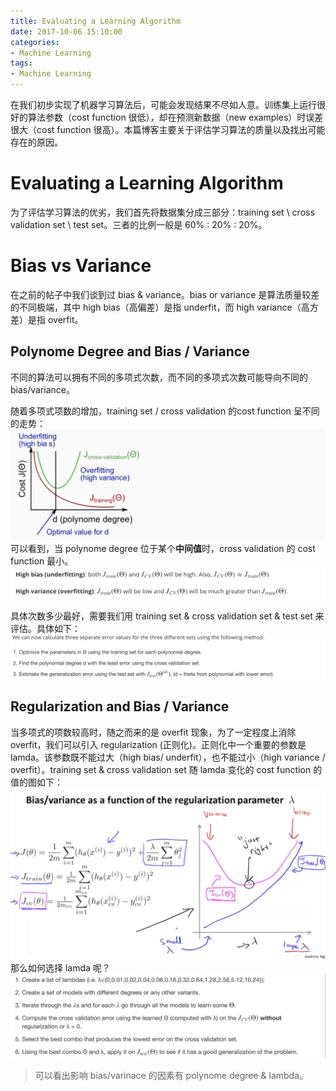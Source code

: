 ```yaml
---
title: Evaluating a Learning Algorithm
date: 2017-10-06 15:10:00
categories:
- Machine Learning
tags:
- Machine Learning
---
```


在我们初步实现了机器学习算法后，可能会发现结果不尽如人意。训练集上运行很好的算法参数（cost function 很低），却在预测新数据（new examples）时误差很大（cost function 很高）。本篇博客主要关于评估学习算法的质量以及找出可能存在的原因。

# Evaluating a Learning Algorithm
为了评估学习算法的优劣，我们首先将数据集分成三部分：training set \ cross validation set \ test set。三者的比例一般是 60% : 20% : 20%。

# Bias vs Variance
在之前的帖子中我们谈到过 bias & variance。bias or variance 是算法质量较差的不同极端，其中 high bias（高偏差）是指 underfit，而 high variance（高方差）是指 overfit。

## Polynome Degree and Bias / Variance
不同的算法可以拥有不同的多项式次数，而不同的多项式次数可能导向不同的 bias/variance。

随着多项式项数的增加，training set / cross validation 的cost function 呈不同的走势：
![](/assets/images/ml/week6/polynomial-degree.jpeg)
可以看到，当 polynome degree 位于某个**中间值**时，cross validation 的 cost function 最小。
![](/assets/images/ml/week6/bias-variance.jpeg)

具体次数多少最好，需要我们用 training set & cross validation set & test set 来评估。具体如下：
![](/assets/images/ml/week6/polynomial.jpeg)

## Regularization and Bias / Variance
当多项式的项数较高时，随之而来的是 overfit 现象，为了一定程度上消除 overfit，我们可以引入 regularization (正则化)。正则化中一个重要的参数是 lamda。该参数既不能过大（high bias/ underfit），也不能过小（high variance / overfit）。training set & cross validation set 随 lamda 变化的 cost function 的值的图如下：
![](/assets/images/ml/week6/lamda-cost-function.jpeg)
那么如何选择 lamda 呢？
![](/assets/images/ml/week6/choose-lamda.jpeg)

> 可以看出影响 bias/varinace 的因素有 polynome degree & lambda。




